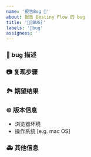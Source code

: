 ```yaml
---
name: '报告Bug 🐛'
about: 报告 Destiny Flow 的 bug
title: '🐛[BUG]'
labels: '🐛bug'
assignees: ''
---
```


### 🐛 bug 描述

<!--
详细地描述 bug，让大家都能理解
-->

### 📷 复现步骤

<!--
清晰描述复现步骤，让别人也能看到问题
-->

### 🏞 期望结果

<!--
描述你原本期望看到的结果
-->

### © 版本信息

- 浏览器环境
- 操作系统 [e.g. mac OS]

### 🚑 其他信息

<!--
如截图等其他信息可以贴在这里
-->
